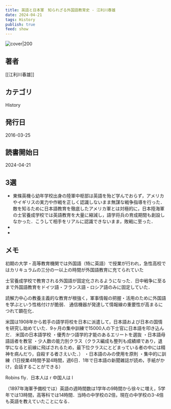 ```yaml
---
title: 英語と日本軍　知られざる外国語教育史 - 江利川春雄
date: 2024-04-21
tags: History
publish: true
feed: show
---
```

![cover|200](http://books.google.com/books/content?id=QOT6DwAAQBAJ&printsec=frontcover&img=1&zoom=1&source=gbs_api)
## 著者
[[江利川春雄]]
## カテゴリ
History
## 発行日
2016-03-25
## 読書開始日
2024-04-21

## 3選
 - 東條英機ら幼年学校出身の陸軍中枢部は英語を殆ど学んでおらず，アメリカやイギリスの実力や作戦を正しく認識しないまま無謀な戦争指導を行った．敵を知るために日本語教育を徹底したアメリカ軍とは対極的に，日本陸海軍の士官養成学校では英語教育を大量に縮減し，語学将兵の育成期間も創設しなかった．こうして相手をリアルに認識できないまま，敗戦に至った．
 - 
 - 
## メモ

初期の大学・高等教育機関では外国語（特に英語）で授業が行われ，急性高校ではカリキュラムの三分の一以上の時間が外国語教育に充てられていた

士官養成学校で教育される外国語が固定化されるようになった．日中戦争に至るまで外国語教育をドイツ語・フランス語・ロシア語のみに固定していた．

読解力中心の教養主義的な教育が根強く，軍事情報の把握・活用のために外国語を学ぶという性格付けが脆弱．
通信機器が発達して情報線の重要性が高まるにつれて顕在化．

米国は1908年から若手の語学将校を日本に派遣して，日本語および日本の国情を研究し始めていた．9ヶ月の集中訓練で15000人の下士官に日本語を叩き込んだ．
米国の日本語学校
・優秀かつ語学的才能のあるエリートを選抜
・日本語母語話者を教官
・少人数の能力別クラス（クラス編成も整列も成績順であり，退学になると前線に飛ばされるため，最下位クラスにとどまっている者の中には精神を病んだり，自殺する者さえいた．）
・日本語のみの使用を原則
・集中的に訓練（1日授業4時間予習4時間，週6日．1年で日本語の新聞雑誌が読め，手紙がかけ，会話することができる）

Robins fly．日本人は r 中国人は l

（1897年海軍予備校では）英語の週時間数は1学年の9時間から徐々に増え，5学年では13時間，高等科では14時間．当時の中学校の2倍，現在の中学校の3-4倍も英語を教えていたことになる．


